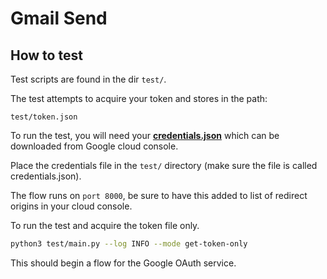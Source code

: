 # Gmail Send

## How to test

Test scripts are found in the dir `test/`.

The test attempts to acquire your token and stores in the path:

`test/token.json`

To run the test, you will need your [**credentials.json**](https://console.cloud.google.com/) which can be downloaded from Google cloud console.

Place the credentials file in the `test/` directory (make sure the file is called credentials.json).

The flow runs on `port 8000`, be sure to have this added to list of redirect origins in your cloud console.

To run the test and acquire the token file only.

```bash
python3 test/main.py --log INFO --mode get-token-only
```

This should begin a flow for the Google OAuth service. 


